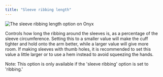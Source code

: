 ```yaml
---
title: "Sleeve ribbing length"
---
```


![The sleeve ribbing length option on Onyx](./sleeveribbinglength.svg)

Controls how long the ribbing around the sleeves is, as a percentage of the sleeve circumference. Setting this to a smaller value will make the cuff tighter and hold onto the arm better, while a larger value will give more room. If making sleeves with thumb holes, it is recommended to set this value a little larger or to use a hem instead to avoid squeezing the hands.

Note: This option is only available if the 'sleeve ribbing' option is set to 'ribbing.'
